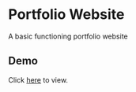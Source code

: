 # Portfolio Website
A basic functioning portfolio website


## Demo
Click [here](https://thelma-dev.github.io/Website/) to view.